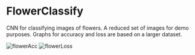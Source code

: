 # FlowerClassify
CNN for classifying images of flowers. A reduced set of images for demo purposes.
Graphs for accuracy and loss are based on a larger dataset.

![flowerAcc](https://github.com/jessedmc/FlowerClassify/assets/6627703/a1ab8745-b239-416d-86a7-21766c5ae7c0)
![flowerLoss](https://github.com/jessedmc/FlowerClassify/assets/6627703/a7af6124-eb5e-4980-942a-7ed75f925d0f)
